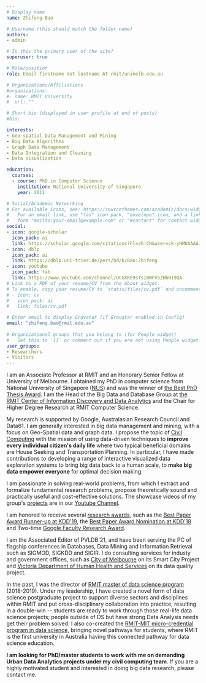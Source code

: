 ```yaml
---
# Display name
name: Zhifeng Bao

# Username (this should match the folder name)
authors:
- admin

# Is this the primary user of the site?
superuser: true

# Role/position
role: Email firstname dot lastname AT rmit/unimelb.edu.au

# Organizations/Affiliations
#organizations:
#- name: RMIT University
#  url: ""

# Short bio (displayed in user profile at end of posts)
#bio:

interests:
- Geo-spatial Data Management and Mining 
- Big Data Algorithms
- Graph Data Management 
- Data Integration and Cleaning
- Data Visualization

education:
  courses:
  - course: PhD in Computer Science
    institution: National University of Singapore
    year: 2011

# Social/Academic Networking
# For available icons, see: https://sourcethemes.com/academic/docs/widgets/#icons
#   For an email link, use "fas" icon pack, "envelope" icon, and a link in the
#   form "mailto:your-email@example.com" or "#contact" for contact widget.
social:
- icon: google-scholar
  icon_pack: ai
  link: https://scholar.google.com/citations?hl=zh-CN&user=ck-yNM0AAAAJ
- icon: dblp
  icon_pack: ai
  link: https://dblp.uni-trier.de/pers/hd/b/Bao:Zhifeng
- icon: youtube
  icon_pack: fab
  link: https://www.youtube.com/channel/UCGXKE9sTsI0WFV5ZHbH19QA
# Link to a PDF of your resume/CV from the About widget.
# To enable, copy your resume/CV to `static/files/cv.pdf` and uncomment the lines below.  
# - icon: cv
#   icon_pack: ai
#   link: files/cv.pdf

# Enter email to display Gravatar (if Gravatar enabled in Config)
email: "zhifeng.bao@rmit.edu.au"
  
# Organizational groups that you belong to (for People widget)
#   Set this to `[]` or comment out if you are not using People widget.  
user_groups:
- Researchers
- Visitors
---
```


I am an Associate Professor at RMIT and an Honorary Senior Fellow at University of Melbourne. I obtained my PhD in computer science from National University of Singapore ([NUS](http://www.nus.edu.sg/)) and was the winner of [the Best PhD Thesis Award](https://www.comp.nus.edu.sg/programmes/pg/awards/). I am the Head of the Big Data and Database Group at [the RMIT Center of Information Discovery and Data Analytics](https://www.rmit.edu.au/research/research-institutes-centres-and-groups/research-centres/centre-for-information-discovery) and the Chair for Higher Degree Research at RMIT Computer Science. 

My research is supported by Google, Australasian Research Council and Data61. I am generally interested in big data management and mining, with a focus on Geo-Spatial data and graph data. I propose the topic of [Civil Computing](http://civilcomputing.com/) with the mission of using data-driven techniques to **improve every individual citizen's daily life** where two typical beneficial domains are House Seeking and Transportation Planning. In particular, I have made contributions to developing a range of interactive visualized data exploration systems to bring big data back to a human scale, to **make big data empower everyone** for optimal decision making.  

I am passionate in solving real-world problems, from which I extract and formalize fundamental research problems, propose theoretically sound and practically useful and cost-effective solutions. The showcase videos of my group's [projects](https://baozhifeng.net/project2/) are in our [Youtube Channel](https://www.youtube.com/channel/UCGXKE9sTsI0WFV5ZHbH19QA). 


I am honored to receive several [research awards](https://baozhifeng.net/awards/), such as the [Best Paper Award Runner-up at KDD'19](https://www.kdd.org/awards/view/2019-sigkdd-best-paper-award-winners), the [Best Paper Award Nomination at KDD'18](https://dl.acm.org/toc/tkdd/2020/14/5#sec1) and Two-time [Google Faculty Research Award](https://research.google/outreach/past-programs/faculty-research-awards/). 

I am the Associated Editor of PVLDB'21, and have been serving the PC of flagship conferences in Databases, Data Mining and Information Retrieval such as SIGMOD, SIGKDD and SIGIR. I do consulting services for industy and government offices, such as [City of Melbourne](https://www.melbourne.vic.gov.au/about-melbourne/melbourne-profile/smart-city/citylab/Pages/citylab.aspx) on its Smart City Project and [Victoria Department of Human Health and Services](https://www.dhhs.vic.gov.au/) on its data quality project. 

In the past, I was the director of [RMIT master of data science program](https://www.rmit.edu.au/study-with-us/levels-of-study/postgraduate-study/masters-by-coursework/master-of-data-science-mc267) (2018-2019). Under my leadership, I have created a novel form of data science postgraduate project to support diverse sectors and disciplines within RMIT and put cross-disciplinary collaboration into practice, resulting in a double-win -- students are ready to work through those real-life data science projects; people outside of DS but have strong Data Analysis needs get their problem solved. I also co-created the [RMIT-MIT micro-credential program in data science](https://www.rmit.edu.au/news/all-news/2018/jun/new-pathways-created-between-two-leading-universities), bringing novel  pathways for students, where RMIT is the first university in Australia having this connected pathway for data science education.

**I am looking for PhD/master students to work with me on demanding Urban Data Analytics projects under my civil computing team**. If you are a highly motivated student and interested in doing big data research, please contact me. 
